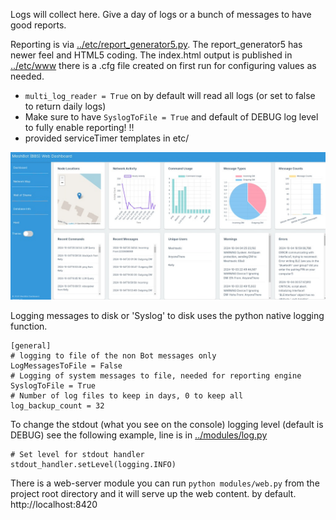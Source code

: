 Logs will collect here. Give a day of logs or a bunch of messages to have good reports.

Reporting is via [../etc/report_generator5.py](../etc/report_generator5.py). The report_generator5 has newer feel and HTML5 coding. The index.html output is published in [../etc/www](../etc/www) there is a .cfg file created on first run for configuring values as needed.
 - `multi_log_reader = True` on by default will read all logs (or set to false to return daily logs)
 - Make sure to have `SyslogToFile = True` and default of DEBUG log level to fully enable reporting! ‼️
 - provided serviceTimer templates in etc/

![reportView](../etc/reporting.jpg)

Logging messages to disk or 'Syslog' to disk uses the python native logging function.
```
[general]
# logging to file of the non Bot messages only
LogMessagesToFile = False
# Logging of system messages to file, needed for reporting engine
SyslogToFile = True
# Number of log files to keep in days, 0 to keep all
log_backup_count = 32
```

To change the stdout (what you see on the console) logging level (default is DEBUG) see the following example, line is in [../modules/log.py](../modules/log.py)

```
# Set level for stdout handler
stdout_handler.setLevel(logging.INFO)
```

There is a web-server module you can run `python modules/web.py` from the project root directory and it will serve up the web content.
by default. http://localhost:8420